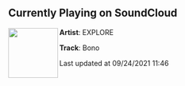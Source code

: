 ## Currently Playing on SoundCloud

[<img align="left" width="100" src="https://i1.sndcdn.com/artworks-RqIgZC9q0elPY04W-cmCjfw-t500x500.jpg">](https://soundcloud.com/beatsbyexplore/bono?in=beatsbyexplore/sets/internet-gems)

**Artist**: EXPLORE 

**Track**: Bono

Last updated at 09/24/2021 11:46
